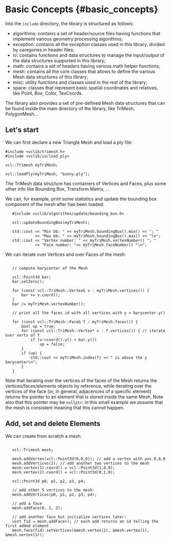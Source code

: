 Basic Concepts     {#basic_concepts}
==============

Into the `include` directory, the library is structured as follows:

* algorithms: contains a set of header/source files having functions that implement various geometry processing algorithms;
* exception: contains all the exception classes used in this library, divided by caregories in header files;
* io: contains functions and data structures to manage the input/output of the data structures supported in this library;
* math: contains a set of headers having various math helper functions;
* mesh: contains all the core classes that allows to define the various Mesh data structures of this library;
* misc: utility functions and classes used in the rest of the library;
* space: classes that represent basic spatial coordinates and relatives, like Point, Box, Color, TexCoords.

The library also provides a set of pre-defined Mesh data structures that can be found inside the main directory of the library, like TriMesh, PolygonMesh...

Let's start
-----------

We can first declare a new Triangle Mesh and load a ply file:

```
#include <vclib/trimesh.h>
#include <vclib/io/load_ply>

vcl::Trimesh myTriMesh;

vcl::loadPly(myTriMesh, "bunny.ply");
```

The TriMesh data structure has containers of Vertices and Faces, plus some other
info like Bounding Box, Transform Matrix, ...

We can, for example, print some statistics and update the bounding box component
of the mesh after has been loaded:

```
   #include <vclib/algorithms/update/bounding_box.h>

   vcl::updateBoundingBox(myTriMesh);

   std::cout << "Min bb: " << myTriMesh.boundingBox().min() << "; "
             << "Max bb: " << myTriMesh.boundingBox().max() << "\n";
   std::cout << "Vertex number: " << myTriMesh.vertexNumber() "; "
             << "Face number: "<< myTriMesh.faceNumber() "\n";
```

We can iterate over Vertices and over Faces of the mesh:

```

   // compute barycenter of the Mesh

   vcl::Point3d bar;
   bar.setZero();

   for (const vcl::TriMesh::Vertex& v : myTriMesh.vertices()) {
       bar += v.coord();
   }
   bar /= myTriMesh.vertexNumber();

   // print all the faces id with all vertices with y > barycenter.y()

   for (const vcl::TriMesh::Face& f : myTriMesh.faces()) {
       bool up = true;
       for (const vcl::TriMesh::Vertex* v : f.vertices()) { // iterate over verts of f
           if (v->coord().y() < bar.y())
               up = false;
       }
       if (up) {
           std::cout << myTriMesh.index(f) << " is above the y barycenter\n";
       }
   }
```

Note that iterating over the vertices of the faces of the Mesh returns the
vertices/faces/elements objects by reference, while iterating over the
vertices of the face (or, in general, adjacencies of a specific element)
returns the pointer to an element that is stored inside the same Mesh. Note
also that this pointer may be ``nullptr``: in this small example we assume
that the mesh is consistent meaning that this cannot happen.


Add, set and delete Elements
----------------------------

We can create from scratch a mesh:

```

   vcl::Trimesh mesh;

   mesh.addVertex(vcl::Point3d(0,0,0)); // add a vertex with pos 0,0,0
   mesh.addVertices(2); // add another two vertices to the mesh
   mesh.vertex(1).coord() = vcl::Point3d(1,0,0);
   mesh.vertex(2).coord() = vcl::Point3d(0,1,0);

   vcl::Point3d p0, p1, p2, p3, p4;

   // add other 5 vertices to the mesh:
   mesh.addVertices(p0, p1, p2, p3, p4);

   // add a face
   mesh.addFace(0, 1, 2);

   // add another face but initialize vertices later:
   uint fid = mesh.addFace(); // each add returns an id telling the first added element
   mesh.face(fid).setVertices(&mesh.vertex(2), &mesh.vertex(1), &mesh.vertex(3));
```